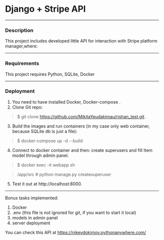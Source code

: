 # Django + Stripe API

___

### Description

This project includes developed little API for interaction with Stripe platform manager,where:

___

### Requirements

This project requires Python, SQLite, Docker
___

### Deployment

1) You need to have installed Docker, Docker-compose .
2) Clone Git repo:

> $ git clone https://github.com/MikitaYeudakimau/rishan_test.git .

3) Build the images and run containers (in my case only web container, because SQLite db is just a file):

> $ docker-compose up -d --build

4) Connect to docker container and then: create superusers and fill Item model through admin panel.
> $ docker exec -it webapp sh

> /app/src #  python manage.py createsuperuser
5) Test it out at http://localhost:8000.
---
Bonus tasks implemented:

1) Docker
2) .env (this file is not ignored for git, if you want to start it local)
3) models in admin panel
4) server deployment

You can check this API at https://nikevdokimov.pythonanywhere.com/

